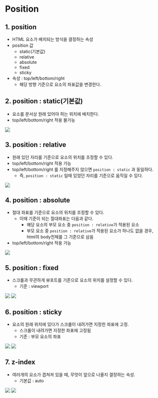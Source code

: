 # Position
## 1. position
- HTML 요소가 배치되는 방식을 결정하는 속성
- position 값
    - static(기본값)
    - relative
    - absolute
    - fixed
    - sticky
- 속성 : top/left/bottom/right
    - 해당 방향 기준으로 요소의 좌표값을 변경한다.

## 2. position : static(기본값)
- 요소를 문서상 원래 있어야 하는 위치에 배치한다.
- top/left/bottom/right 적용 불가능

<img src="../img/03_Position/1.jpg">

## 3. position : relative
- 원래 있던 자리를 기준으로 요소의 위치를 조정할 수 있다.
- top/left/bottom/right 적용 가능
- top/left/bottom/right 를 지정해주지 않으면 `position : static` 과 동일하다. 
    - 즉, `position : static` 일때 있었던 자리를 기준으로 움직일 수 있다.

<img src="../img/03_Position/2.jpg">

## 4. position : absolute
- 절대 좌표를 기준으로 요소의 위치를 조정할 수 있다.
    - 이때 기준이 되는 절대좌표는 다음과 같다.
        - 해당 요소의 부모 요소 중 `position : relative`가 적용된 요소
        - 부모 요소 중 `position : relative`가 적용된 요소가 하나도 없을 경우, html의 body전체를 그 기준으로 삼음
- top/left/bottom/right 적용 가능

<img src="../img/03_Position/3.jpg">

## 5. position : fixed
- 스크롤과 무관하게 뷰포트를 기준으로 요소의 위치를 설정할 수 있다.
    - 기준 : viewport

<img src="../img/03_Position/4.png">

<img src="../img/03_Position/5.png">

## 6. position : sticky
- 요소의 원래 위치에 있다가 스크롤이 내려가면 지정한 좌표에 고정.
    - 스크롤이 내려가면 지정한 좌표에 고정됨
    - 기준 : 부모 요소의 좌표

<img src="../img/03_Position/6.png">

<img src="../img/03_Position/7.png">
    
## 7. z-index
- 여러개의 요소가 겹쳐져 있을 때, 무엇이 앞으로 나올지 결정하는 속성.
    - 기본값 : auto

<img src="../img/03_Position/8.png">

<img src="../img/03_Position/9.png">